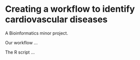 # Creating a workflow to identify cardiovascular diseases
A Bioinformatics minor project.

Our workflow ...

The R script ...
